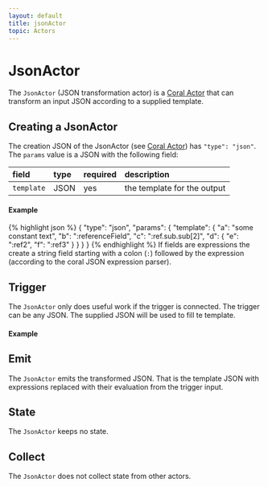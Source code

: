 ```yaml
---
layout: default
title: jsonActor
topic: Actors
---
```

<!--
   Licensed to the Apache Software Foundation (ASF) under one or more
   contributor license agreements.  See the NOTICE file distributed with
   this work for additional information regarding copyright ownership.
   The ASF licenses this file to You under the Apache License, Version 2.0
   (the "License"); you may not use this file except in compliance with
   the License.  You may obtain a copy of the License at

       http://www.apache.org/licenses/LICENSE-2.0

   Unless required by applicable law or agreed to in writing, software
   distributed under the License is distributed on an "AS IS" BASIS,
   WITHOUT WARRANTIES OR CONDITIONS OF ANY KIND, either express or implied.
   See the License for the specific language governing permissions and
   limitations under the License.
-->

# JsonActor
The `JsonActor` (JSON transformation actor) is a [Coral Actor](/coral/docs/Overview-Actors.html) that can transform an input JSON according to a supplied template.

## Creating a JsonActor
The creation JSON of the JsonActor (see [Coral Actor](/coral/docs/Overview-Actors.html)) has `"type": "json"`.
The `params` value is a JSON with the following field:

field  | type | required | description
:----- | :---- | :--- | :------------
`template` | JSON | yes| the template for the output

#### Example
{% highlight json %}
{
  "type": "json",
  "params": {
    "template": {
      "a": "some constant text",
      "b": ":referenceField",
      "c": ":ref.sub.sub[2]",
      "d": {
        "e": ":ref2",
        "f": ":ref3"
      }
    }
  }
}
{% endhighlight %}
If fields are expressions the create a string field starting with a colon (`:`) followed by the expression (according to the coral JSON expression parser).

## Trigger
The `JsonActor` only does useful work if the trigger is connected.
The trigger can be any JSON. The supplied JSON will be used to fill te template.

#### Example

## Emit
The `JsonActor` emits the transformed JSON.
That is the template JSON with expressions replaced with their evaluation from the trigger input.

## State
The `JsonActor` keeps no state.

## Collect
The `JsonActor` does not collect state from other actors.